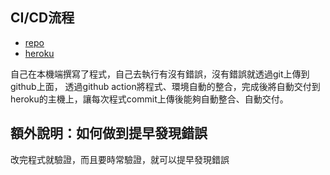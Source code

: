 ## CI/CD流程

- [repo](https://github.com/tzuchieh0901/cicd-practice)
- [heroku](https://cicd-php.herokuapp.com/)

自己在本機端撰寫了程式，自己去執行有沒有錯誤，沒有錯誤就透過git上傳到github上面，
透過github action將程式、環境自動的整合，完成後將自動交付到heroku的主機上，讓每次程式commit上傳後能夠自動整合、自動交付。
## 額外說明：如何做到提早發現錯誤
改完程式就驗證，而且要時常驗證，就可以提早發現錯誤
